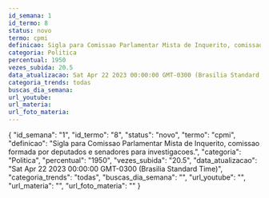 ```yaml
---
id_semana: 1
id_termo: 8
status: novo
termo: cpmi
definicao: Sigla para Comissao Parlamentar Mista de Inquerito, comissao formada por deputados e senadores para investigacoes.
categoria: Politica
percentual: 1950
vezes_subida: 20.5
data_atualizacao: Sat Apr 22 2023 00:00:00 GMT-0300 (Brasilia Standard Time)
categoria_trends: todas
buscas_dia_semana: 
url_youtube: 
url_materia: 
url_foto_materia: 
---
```


{
  "id_semana": "1",
  "id_termo": "8",
  "status": "novo",
  "termo": "cpmi",
  "definicao": "Sigla para Comissao Parlamentar Mista de Inquerito, comissao formada por deputados e senadores para investigacoes.",
  "categoria": "Politica",
  "percentual": "1950",
  "vezes_subida": "20.5",
  "data_atualizacao": "Sat Apr 22 2023 00:00:00 GMT-0300 (Brasilia Standard Time)",
  "categoria_trends": "todas",
  "buscas_dia_semana": "",
  "url_youtube": "",
  "url_materia": "",
  "url_foto_materia": ""
}